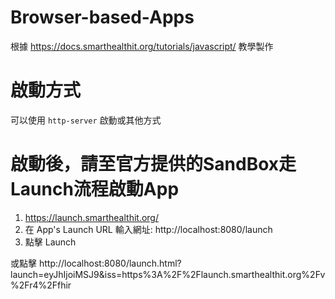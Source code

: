 # Browser-based-Apps
根據 https://docs.smarthealthit.org/tutorials/javascript/ 教學製作

# 啟動方式
可以使用 `http-server` 啟動或其他方式

# 啟動後，請至官方提供的SandBox走Launch流程啟動App
1. https://launch.smarthealthit.org/ 
2. 在 App's Launch URL 輸入網址: http://localhost:8080/launch
3. 點擊 Launch

或點擊
http://localhost:8080/launch.html?launch=eyJhIjoiMSJ9&iss=https%3A%2F%2Flaunch.smarthealthit.org%2Fv%2Fr4%2Ffhir